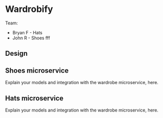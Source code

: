 # Wardrobify

Team:

* Bryan F - Hats
* John R - Shoes
fff

## Design

## Shoes microservice

Explain your models and integration with the wardrobe
microservice, here.

## Hats microservice

Explain your models and integration with the wardrobe
microservice, here.
